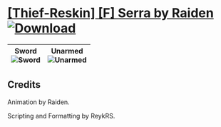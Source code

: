 # [\[Thief-Reskin\] \[F\] Serra by Raiden](https://github.com/Klokinator/FE-Repo/tree/main/Battle%20Animations/Infantry%20-%20(Swd)%20Thieves,%20Rogues,%20Assassins/%5BThief-Reskin%5D%20%5BF%5D%20Serra%20by%20Raiden) [![Download](https://img.shields.io/badge/Download--red?style=social&logo=github)](https://minhaskamal.github.io/DownGit/#/home?url=https://github.com/Klokinator/FE-Repo/tree/main/Battle%20Animations/Infantry%20-%20(Swd)%20Thieves,%20Rogues,%20Assassins/%5BThief-Reskin%5D%20%5BF%5D%20Serra%20by%20Raiden)

| <b>Sword</b><br/><img alt="Sword" src="https://raw.githubusercontent.com/Klokinator/FE-Repo/main/Battle%20Animations/Infantry%20-%20(Swd)%20Thieves,%20Rogues,%20Assassins/%5BThief-Reskin%5D%20%5BF%5D%20Serra%20by%20Raiden/1.%20Sword/Sword.gif"/> | <b>Unarmed</b><br/><img alt="Unarmed" src="https://raw.githubusercontent.com/Klokinator/FE-Repo/main/Battle%20Animations/Infantry%20-%20(Swd)%20Thieves,%20Rogues,%20Assassins/%5BThief-Reskin%5D%20%5BF%5D%20Serra%20by%20Raiden/8.%20Unarmed/Unarmed.gif"/> |
| :---: | :---: |

## Credits

Animation by Raiden.

Scripting and Formatting by ReykRS.

